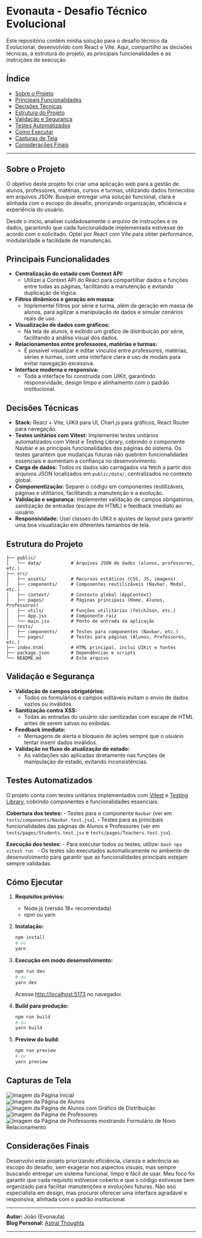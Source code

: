 # Evonauta - Desafio Técnico Evolucional

Este repositório contém minha solução para o desafio técnico da Evolucional, desenvolvido com React e Vite. Aqui, compartilho as decisões técnicas, a estrutura do projeto, as principais funcionalidades e as instruções de execução.

## Índice

- [Sobre o Projeto](#sobre-o-projeto)
- [Principais Funcionalidades](#principais-funcionalidades)
- [Decisões Técnicas](#decisões-técnicas)
- [Estrutura do Projeto](#estrutura-do-projeto)
- [Validação e Segurança](#validação-e-segurança)
- [Testes Automatizados](#testes-automatizados)
- [Como Executar](#como-executar)
- [Capturas de Tela](#capturas-de-tela)
- [Considerações Finais](#considerações-finais)

---

## Sobre o Projeto

O objetivo deste projeto foi criar uma aplicação web para a gestão de alunos, professores, matérias, cursos e turmas, utilizando dados fornecidos em arquivos JSON. Busquei entregar uma solução funcional, clara e alinhada com o escopo do desafio, priorizando organização, eficiência e experiência do usuário.

Desde o início, analisei cuidadosamente o arquivo de instruções e os dados, garantindo que cada funcionalidade implementada estivesse de acordo com o solicitado. Optei por React com Vite para obter performance, modularidade e facilidade de manutenção.

## Principais Funcionalidades

- **Centralização do estado com Context API:**
	- Utilizei a Context API do React para compartilhar dados e funções entre todas as páginas, facilitando a manutenção e evitando duplicação de lógica.
- **Filtros dinâmicos e geração em massa:**
	- Implementei filtros por série e turma, além da geração em massa de alunos, para agilizar a manipulação de dados e simular cenários reais de uso.
- **Visualização de dados com gráficos:**
	- Na tela de alunos, é exibido um gráfico de distribuição por série, facilitando a análise visual dos dados.
- **Relacionamentos entre professores, matérias e turmas:**
	- É possível visualizar e editar vínculos entre professores, matérias, séries e turmas, com uma interface clara e uso de modais para evitar navegação excessiva.
- **Interface moderna e responsiva:**
	- Toda a interface foi construída com UIKit, garantindo responsividade, design limpo e alinhamento com o padrão institucional.

## Decisões Técnicas

- **Stack:** React + Vite, UIKit para UI, Chart.js para gráficos, React Router para navegação.
- **Testes unitários com Vitest:** Implementei testes unitários automatizados com Vitest e Testing Library, cobrindo o componente Navbar e as principais funcionalidades das páginas do sistema. Os testes garantem que mudanças futuras não quebrem funcionalidades essenciais e aumentam a confiança no desenvolvimento.
- **Carga de dados:** Todos os dados são carregados via fetch a partir dos arquivos JSON localizados em `public/data/`, centralizados no contexto global.
- **Componentização:** Separei o código em componentes reutilizáveis, páginas e utilitários, facilitando a manutenção e a evolução.
- **Validação e segurança:** Implementei validação de campos obrigatórios, sanitização de entradas (escape de HTML) e feedback imediato ao usuário.
- **Responsividade:** Usei classes do UIKit e ajustes de layout para garantir uma boa visualização em diferentes tamanhos de tela.

## Estrutura do Projeto

```
├── public/
│   └── data/           # Arquivos JSON de dados (alunos, professores, etc.)
├── src/
│   ├── assets/         # Recursos estáticos (CSS, JS, imagens)
│   ├── components/     # Componentes reutilizáveis (Navbar, Modal, etc.)
│   ├── context/        # Contexto global (AppContext)
│   ├── pages/          # Páginas principais (Home, Alunos, Professores)
│   ├── utils/          # Funções utilitárias (fetchJson, etc.)
│   ├── App.jsx         # Componente raiz
│   └── main.jsx        # Ponto de entrada da aplicação
├── tests/
│   ├── components/     # Testes para componentes (Navbar, etc.)
│   └── pages/          # Testes para páginas (Alunos, Professores, etc.)
├── index.html          # HTML principal, inclui UIKit e fontes
├── package.json        # Dependências e scripts
└── README.md           # Este arquivo
```

## Validação e Segurança

- **Validação de campos obrigatórios:**
	- Todos os formulários e campos editáveis evitam o envio de dados vazios ou inválidos.
- **Sanitização contra XSS:**
	- Todas as entradas do usuário são sanitizadas com escape de HTML antes de serem salvas ou exibidas.
- **Feedback imediato:**
	- Mensagens de alerta e bloqueio de ações sempre que o usuário tentar inserir dados inválidos.
- **Validação no fluxo de atualização do estado:**
	- As validações são aplicadas diretamente nas funções de manipulação de estado, evitando inconsistências.

## Testes Automatizados

O projeto conta com testes unitários implementados com [Vitest](https://vitest.dev/) e [Testing Library](https://testing-library.com/), cobrindo componentes e funcionalidades essenciais:

**Cobertura dos testes:**
	- Testes para o componente `Navbar` (ver em `tests/components/Navbar.test.jsx`).
	- Testes para as principais funcionalidades das páginas de Alunos e Professores (ver em `tests/pages/Students.test.jsx` e `tests/pages/Teachers.test.jsx`).

**Execução dos testes:**
	- Para executar todos os testes, utilize:
		```bash
		npx vitest run
		```
	- Os testes são executados automaticamente no ambiente de desenvolvimento para garantir que as funcionalidades principais estejam sempre validadas.

## Cómo Ejecutar

1. **Requisitos prévios:**
	- Node.js (versão 18+ recomendada)
	- npm ou yarn

2. **Instalação:**
	```bash
	npm install
	# ou
	yarn
	```

3. **Execução em modo desenvolvimento:**
	```bash
	npm run dev
	# ou
	yarn dev
	```
	Acesse [http://localhost:5173](http://localhost:5173) no navegador.

4. **Build para produção:**
	```bash
	npm run build
	# ou
	yarn build
	```

5. **Preview do build:**
	```bash
	npm run preview
	# ou
	yarn preview
	```

## Capturas de Tela

![Imagem da Página Inicial](https://i.postimg.cc/ZYj7k1Ds/evolucional-homepage.png)  
![Imagem da Página de Alunos](https://i.postimg.cc/FsBTz0vj/evolucional-studentpage.png)  
![Imagem da Página de Alunos com Gráfico de Distribuição](https://i.postimg.cc/htVZYfFT/evolucional-studentpage-graphics.png)  
![Imagem da Página de Professores](https://i.postimg.cc/fRSB9kW1/evolucional-teacherspage.png)  
![Imagem da Página de Professores mostrando Formulário de Novo Relacionamento](https://i.postimg.cc/KYNqZw8Y/evolucional-teacherspage-new-relationships.png)

## Considerações Finais

Desenvolvi este projeto priorizando eficiência, clareza e aderência ao escopo do desafio, sem exagerar nos aspectos visuais, mas sempre buscando entregar um sistema funcional, limpo e fácil de usar. Meu foco foi garantir que cada requisito estivesse coberto e que o código estivesse bem organizado para facilitar manutenções e evoluções futuras. Não sou especialista em design, mas procurei oferecer uma interface agradável e responsiva, alinhada com o padrão institucional.

---

**Autor:** João (Evonauta)  
**Blog Personal:** [Astral Thoughts](https://astralfracture.bearblog.dev/)

---
